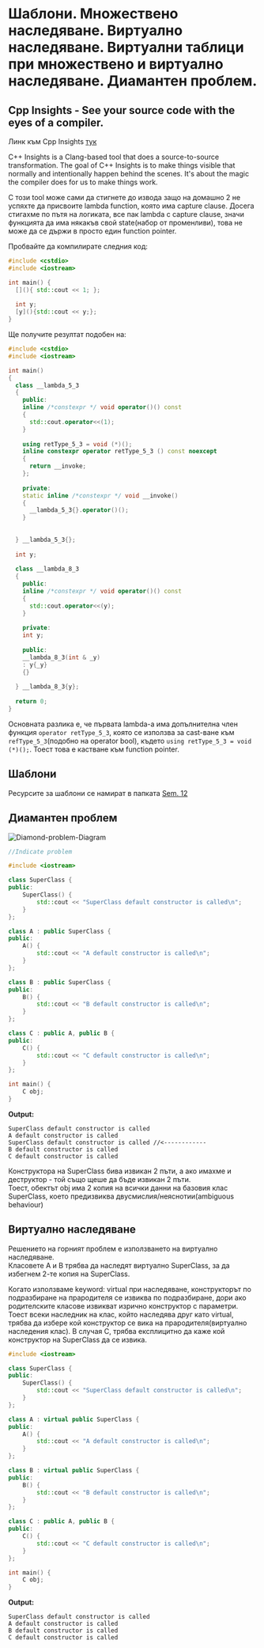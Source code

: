 # Шаблони. Множествено наследяване. Виртуално наследяване. Виртуални таблици при множествено и виртуално наследяване. Диамантен проблем.

## Cpp Insights - See your source code with the eyes of a compiler.
Линк към Cpp Insights [тук](https://cppinsights.io/)

C++ Insights is a Clang-based tool that does a source-to-source transformation. The goal of C++ Insights is to make things visible that normally and intentionally happen behind the scenes. It's about the magic the compiler does for us to make things work.

С този tool може сами да стигнете до извода защо на домашно 2 не успяхте да присвоите lambda function, която има capture clause. Досега стигахме по пътя на логиката, все пак lambda с capture clause, значи функцията да има някакъв свой state(набор от променливи), това не може да се държи в просто един function pointer.

Пробвайте да компилирате следния код:
``` c++
#include <cstdio>
#include <iostream>

int main() {
  [](){ std::cout << 1; };
  
  int y;
  [y](){std::cout << y;};
}
```

Ще получите резултат подобен на:
```c++
#include <cstdio>
#include <iostream>

int main()
{
  class __lambda_5_3
  {
    public: 
    inline /*constexpr */ void operator()() const
    {
      std::cout.operator<<(1);
    }
    
    using retType_5_3 = void (*)();
    inline constexpr operator retType_5_3 () const noexcept
    {
      return __invoke;
    };
    
    private: 
    static inline /*constexpr */ void __invoke()
    {
      __lambda_5_3{}.operator()();
    }
    
    
  } __lambda_5_3{};
  
  int y;
    
  class __lambda_8_3
  {
    public: 
    inline /*constexpr */ void operator()() const
    {
      std::cout.operator<<(y);
    }
    
    private: 
    int y;
    
    public:
    __lambda_8_3(int & _y)
    : y{_y}
    {}
    
  } __lambda_8_3{y};
  
  return 0;
}

```

Основната разлика е, че първата lambda-а има допълнителна член функция ```operator retType_5_3```, която се използва за cast-ване към ```refType_5_3```(подобно на operator bool), където ```using retType_5_3 = void (*)();```. Тоест това е кастване към function pointer.

## Шаблони
Ресурсите за шаблони се намират в папката [Sem. 12](../Sem.%2012/)

## Диамантен проблем

![Diamond-problem-Diagram](img/Diamond-problem.png)

```c++
//Indicate problem

#include <iostream>

class SuperClass {
public:
    SuperClass() {
        std::cout << "SuperClass default constructor is called\n";
    }
};

class A : public SuperClass {
public:
    A() {
        std::cout << "A default constructor is called\n";
    }
};

class B : public SuperClass {
public:
    B() {
        std::cout << "B default constructor is called\n";
    }
};

class C : public A, public B {
public:
    C() {
        std::cout << "C default constructor is called\n";
    }
};

int main() {
    C obj;
}
```

**Output:**

```
SuperClass default constructor is called
A default constructor is called
SuperClass default constructor is called //<------------
B default constructor is called
C default constructor is called
```

Конструктора на SuperClass бива извикан 2 пъти, а ако имахме и деструктор - той също щеше да бъде извикан 2 пъти. <br />
Тоест, обектът obj има 2 копия на всички данни на базовия клас SuperClass, което предизвиква двусмислия/неяснотии(ambiguous behaviour) <br />

## Виртуално наследяване
Решението на горният проблем е използването на виртуално наследяване. <br />
Класовете А и В трябва да наследят виртуално SuperClass, за да избегнем 2-те копия на SuperClass.

Когато използваме keyword: virtual при наследяване, конструкторът по подразбиране на прародителя се извиква по подразбиране, дори ако родителските класове извикват изрично конструктор с параметри. Тоест всеки наследник на клас, който наследява друг като virtual, трябва да избере кой конструктор се вика на прародителя(виртуално наследения клас). В случая C, трябва експлицитно да каже кой конструктор на SuperClass да се извика. <br />



```c++
#include <iostream>

class SuperClass {
public:
    SuperClass() {
        std::cout << "SuperClass default constructor is called\n";
    }
};

class A : virtual public SuperClass {
public:
    A() {
        std::cout << "A default constructor is called\n";
    }
};

class B : virtual public SuperClass {
public:
    B() {
        std::cout << "B default constructor is called\n";
    }
};

class C : public A, public B {
public:
    C() {
        std::cout << "C default constructor is called\n";
    }
};

int main() {
    C obj;
}
```

**Output:**

```
SuperClass default constructor is called
A default constructor is called
B default constructor is called
C default constructor is called
```
